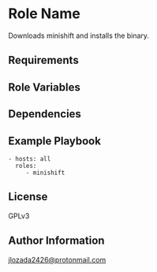 Role Name
=========

Downloads minishift and installs the binary.

Requirements
------------

Role Variables
--------------


Dependencies
------------


Example Playbook
----------------

    - hosts: all
      roles:
         - minishift

License
-------

GPLv3

Author Information
------------------
jlozada2426@protonmail.com

